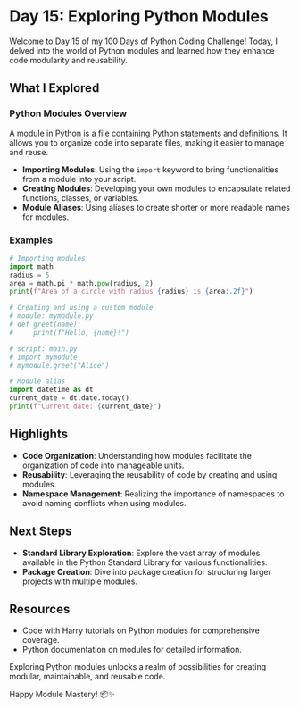 # Day 15: Exploring Python Modules

Welcome to Day 15 of my 100 Days of Python Coding Challenge! Today, I delved into the world of Python modules and learned how they enhance code modularity and reusability.

## What I Explored

### Python Modules Overview
A module in Python is a file containing Python statements and definitions. It allows you to organize code into separate files, making it easier to manage and reuse.

- **Importing Modules**: Using the `import` keyword to bring functionalities from a module into your script.
- **Creating Modules**: Developing your own modules to encapsulate related functions, classes, or variables.
- **Module Aliases**: Using aliases to create shorter or more readable names for modules.

### Examples
```python
# Importing modules
import math
radius = 5
area = math.pi * math.pow(radius, 2)
print(f"Area of a circle with radius {radius} is {area:.2f}")

# Creating and using a custom module
# module: mymodule.py
# def greet(name):
#     print(f"Hello, {name}!")

# script: main.py
# import mymodule
# mymodule.greet("Alice")

# Module alias
import datetime as dt
current_date = dt.date.today()
print(f"Current date: {current_date}")
```

## Highlights
- **Code Organization**: Understanding how modules facilitate the organization of code into manageable units.
- **Reusability**: Leveraging the reusability of code by creating and using modules.
- **Namespace Management**: Realizing the importance of namespaces to avoid naming conflicts when using modules.

## Next Steps
- **Standard Library Exploration**: Explore the vast array of modules available in the Python Standard Library for various functionalities.
- **Package Creation**: Dive into package creation for structuring larger projects with multiple modules.

## Resources
- Code with Harry tutorials on Python modules for comprehensive coverage.
- Python documentation on modules for detailed information.

Exploring Python modules unlocks a realm of possibilities for creating modular, maintainable, and reusable code.

Happy Module Mastery! 📦✨
